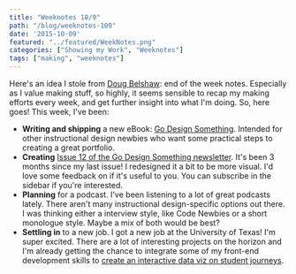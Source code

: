 ```yaml
---
title: "Weeknotes 10/9"
path: "/blog/weeknotes-109"
date: '2015-10-09'
featured: "../featured/WeekNotes.png"
categories: ["Showing my Work", "Weeknotes"]
tags: ["making", "weeknotes"]
---
```


Here's an idea I stole from [Doug Belshaw](http://dougbelshaw.com/blog/): end of the week notes. Especially as I value making stuff, so highly, it seems sensible to recap my making efforts every week, and get further insight into what I'm doing. So, here goes! This week, I've been:

*   **Writing and shipping** a new eBook: [Go Design Something](https://gumroad.com/l/eOwj). Intended for other instructional design newbies who want some practical steps to creating a great portfolio.
*   **Creating** [Issue 12 of the Go Design Something newsletter](http://us10.campaign-archive2.com/?u=42226c0254a17e043bbf7bcb2&id=e4bf430d48). It's been 3 months since my last issue! I redesigned it a bit to be more visual. I'd love some feedback on if it's useful to you. You can subscribe in the sidebar if you're interested.
*   **Planning** for a podcast. I've been listening to a lot of great podcasts lately. There aren't many instructional design-specific options out there. I was thinking either a interview style, like Code Newbies or a short monologue style. Maybe a mix of both would be best?
*   **Settling in** to a new job. I got a new job at the University of Texas! I'm super excited. There are a lot of interesting projects on the horizon and I'm already getting the chance to integrate some of my front-end development skills to [create an interactive data viz on student journeys](/blog/data-viz-experiments-with-google-charts/).
